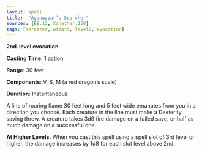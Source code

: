 ```yaml
---
layout: spell
title:  "Aganazzar’s Scorcher"
sources: [EE.15, Xanathar.150]
tags: [sorcerer, wizard, level2, evocation]
---
```


**2nd-level evocation**

**Casting Time**: 1 action

**Range**: 30 feet

**Components**: V, S, M (a red dragon’s scale)

**Duration**: Instantaneous

A line of roaring flame 30 feet long and 5 feet wide emanates from you in a direction you choose. Each creature in the line must make a Dexterity saving throw. A creature takes 3d8 fire damage on a failed save, or half as much damage on a successful one.

**At Higher Levels.** When you cast this spell using a spell slot of 3rd level or higher, the damage increases by 1d8 for each slot level above 2nd.
